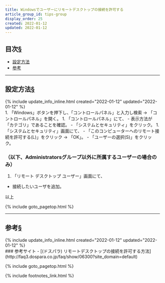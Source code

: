 ```yaml
---
title: Windowsでユーザーにリモートデスクトップの接続を許可する
article_group_id: tips-group
display_order: 25
created: 2022-01-12
updated: 2022-01-12
---
```


## <a name="index">目次</a><a class="heading-anchor-permalink" href="#目次">§</a>

<ul id="index_ul">
<li><a href="#設定方法">設定方法</a></li>
<li><a href="#参考">参考</a></li>
</ul>

* * *
## <a name="設定方法">設定方法</a><a class="heading-anchor-permalink" href="#設定方法">§</a>
<div class="chapter-updated">{% include update_info_inline.html created="2022-01-12" updated="2022-01-12" %}</div>
1. 「Windows」ボタンを押下し、「コントロールパネル」と入力し検索 -> 「コントロールパネル」を開く。
1. 「コントロールパネル」にて、
  - 表示方法が「カテゴリ」であることを確認。
  - 「システムとセキュリティ」をクリック。
1. 「システムとセキュリティ」画面にて、
  - 「このコンピューターへのリモート接続を許可する(L)」をクリック -> 「OK」。
  - 「ユーザーの選択(S)」をクリック。

### （以下、Administratorsグループ以外に所属するユーザーの場合のみ）
1. 「リモート デスクトップ ユーザー」画面にて、
  - 接続したいユーザを追加。

以上

{% include goto_pagetop.html %}

* * *
## <a name="参考">参考</a><a class="heading-anchor-permalink" href="#参考">§</a>
<div class="chapter-updated">{% include update_info_inline.html created="2022-01-12" updated="2022-01-12" %}</div>
### 参考サイト
- [(ドスパラ) リモートデスクトップの接続を許可する方法](http://faq3.dospara.co.jp/faq/show/06300?site_domain=default)

{% include goto_pagetop.html %}

{% include footnotes_link.html %}
